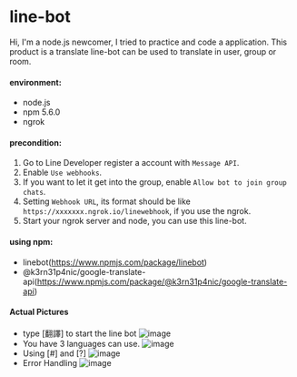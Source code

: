 # line-bot
Hi, I'm a node.js newcomer, I tried to practice and code a application.
This product is a translate line-bot can be used to translate in user, group or room.

#### environment:
- node.js
- npm 5.6.0
- ngrok

#### precondition:
1. Go to Line Developer register a account with `Message API`.
2. Enable `Use webhooks`.
3. If you want to let it get into the group, enable `Allow bot to join group chats`.
4. Setting `Webhook URL`, its format should be like `https://xxxxxxx.ngrok.io/linewebhook`, if you use the ngrok.
5. Start your ngrok server and node, you can use this line-bot.

#### using npm:
- linebot(https://www.npmjs.com/package/linebot)
- @k3rn31p4nic/google-translate-api(https://www.npmjs.com/package/@k3rn31p4nic/google-translate-api)

#### Actual Pictures
- type [翻譯] to start the line bot
![image](https://github.com/chiaqingwu/line-bot/blob/master/pictures/01_start.png)
- You have 3 languages can use.
![image](https://github.com/chiaqingwu/line-bot/blob/master/pictures/02_lang.png)
- Using [#] and [?]
![image](https://github.com/chiaqingwu/line-bot/blob/master/pictures/03_optional.png)
- Error Handling
![image](https://github.com/chiaqingwu/line-bot/blob/master/pictures/04_error_habling.png)
